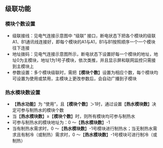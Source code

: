 <!-- 注意事项 -->
<!-- 起始分级标题：##（二级标题） -->

## 级联功能

### 模块个数设置

- 级联接线：见电气连接示意图中 “级联” 接口，断电状态下把各个模块的级联A1、B1通讯线连接好，即每个模块的A1与A1，B1与B1按照顺序一个一个模块往下连接
- 地址拨码：见电气连接示意图所示，断电状态下设置好每一个模块的地址，地址0为主模块，地址1为1号子模块，依次类推，并且显示屏和联网监控只需接到主模块上
- 参数设置：多个模块级联时，需把【**模块个数**】设置为相应个数，每个模块均可设置为使用或禁用，主模块上更改参数后，会自动广播到子模块

### 热水模块数设置

- 【**热水功能**】为 “使用”，且【**模块个数**】＞1时，通过设置【**热水模块数**】决定可参与制热水的模块个数
- 当【**热水模块数**】≥【**模块个数**】时，则所有模块均可参与制热水
- 可参与制热水的模块地址为：0 ～【**热水模块数**】-1
- 当有制热水需求时，0 ～【**热水模块数**】-1号模块进行制热水；当无制热水需求且有制冷（或制热）需求时，0 ～【**热水模块数**】-1号模块可进行制冷（或制热）
